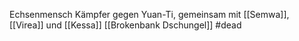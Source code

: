 Echsenmensch
Kämpfer gegen Yuan-Ti, gemeinsam mit [[Semwa]], [[Virea]] und [[Kessa]]
[[Brokenbank Dschungel]]
#dead 
